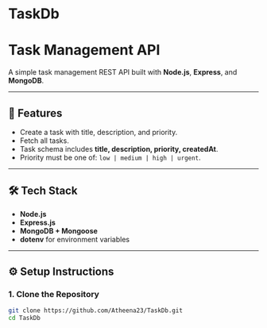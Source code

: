 # TaskDb
# Task Management API  

A simple task management REST API built with **Node.js**, **Express**, and **MongoDB**.  

---

## 🚀 Features  
- Create a task with title, description, and priority.  
- Fetch all tasks.  
- Task schema includes **title, description, priority, createdAt**.  
- Priority must be one of: `low | medium | high | urgent`.  

---

## 🛠️ Tech Stack  
- **Node.js**  
- **Express.js**  
- **MongoDB + Mongoose**  
- **dotenv** for environment variables  

---

## ⚙️ Setup Instructions  

### 1. Clone the Repository  
```bash
git clone https://github.com/Atheena23/TaskDb.git
cd TaskDb
